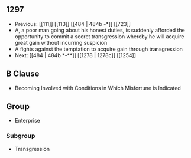 ## 1297
- Previous: [[111]] [[113]] [[484 | 484b -*]] [[723]] 
- A, a poor man going about his honest duties, is suddenly afforded the opportunity to commit a secret transgression whereby he will acquire great gain without incurring suspicion
- A fights against the temptation to acquire gain through transgression
- Next: [[484 | 484b *-**]] [[1278 | 1278c]] [[1254]] 

## B Clause
- Becoming Involved with Conditions in Which Misfortune is Indicated

## Group
- Enterprise

### Subgroup
- Transgression

